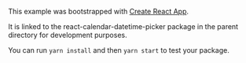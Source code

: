 This example was bootstrapped with [Create React App](https://github.com/facebook/create-react-app).

It is linked to the react-calendar-datetime-picker package in the parent directory for development purposes.

You can run `yarn install` and then `yarn start` to test your package.

